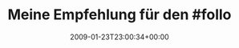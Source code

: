 ---
retweeted: false
source: <a href="http://twitter.com" rel="nofollow">Twitter Web Client</a>
entities:
  hashtags:
  - text: followfriday
    indices:
    - '25'
    - '38'
  symbols: []
  user_mentions:
  - name: kwerfeldein
    screen_name: kwerfeldein
    indices:
    - '39'
    - '51'
    id_str: '428633'
    id: '428633'
  urls: []
display_text_range:
- '0'
- '137'
favorite_count: '0'
id_str: '1143304652'
truncated: false
retweet_count: '0'
id: '1143304652'
created_at: Fri Jan 23 23:00:34 +0000 2009
favorited: false
full_text: 'Meine Empfehlung für den #followfriday [@kwerfeldein](https://twitter.com/kwerfeldein).
  Schaut das Fotoblog an & ihr wisst das bald noch 1 kleiner neuer Gommel twittert.
  :)'
lang: de
tags:
- followfriday
- pesos:twitter
date: '2009-01-23T23:00:34+00:00'
src: https://twitter.com/bascht/status/1143304652
original_url: https://twitter.com/bascht/status/1143304652
type: twitter_tweet
text: 'Meine Empfehlung für den #followfriday [@kwerfeldein](https://twitter.com/kwerfeldein).
  Schaut das Fotoblog an & ihr wisst das bald noch 1 kleiner neuer Gommel twittert.
  :)'
title: 'Meine Empfehlung für den #follo'

---